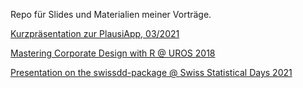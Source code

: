 Repo für Slides und Materialien meiner Vorträge.

[Kurzpräsentation zur PlausiApp, 03/2021](https://tlorusso.github.io/talks/plausiapp_032021)

[Mastering Corporate Design with R @ UROS 2018](https://tlorusso.github.io/uros_master_cd_with_r/presentation.html)

[Presentation on the swissdd-package @ Swiss Statistical Days 2021](https://tlorusso.github.io/talks/swissdd)

